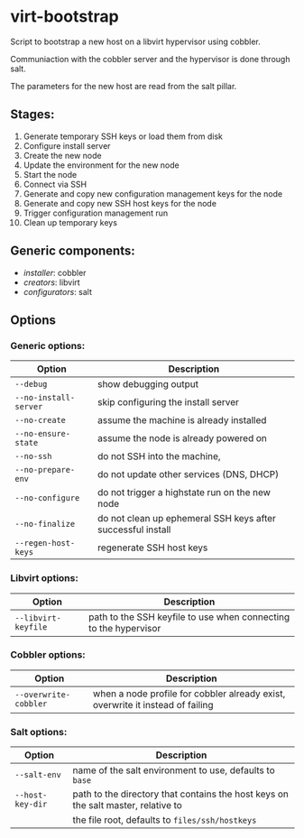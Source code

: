 # virt-bootstrap

Script to bootstrap a new host on a libvirt hypervisor using cobbler.

Communiaction with the cobbler server and the hypervisor is done through salt.

The parameters for the new host are read from the salt pillar.

## Stages:

1. Generate temporary SSH keys or load them from disk
2. Configure install server
3. Create the new node
4. Update the environment for the new node
5. Start the node
6. Connect via SSH
7. Generate and copy new configuration management keys for the node
9. Generate and copy new SSH host keys for the node
10. Trigger configuration management run
11. Clean up temporary keys

## Generic components:

- *installer*: cobbler
- *creators*: libvirt
- *configurators*: salt

## Options

### Generic options:

| Option               | Description                                                                      |
| -------------------- | -------------------------------------------------------------------------------- |
| `--debug`            | show debugging output                                                            |
| `--no-install-server`| skip configuring the install server                                              |
| `--no-create`        | assume the machine is already installed                                          |
| `--no-ensure-state`  | assume the node is already powered on                                            |
| `--no-ssh`           | do not SSH into the machine,                                                     |
| `--no-prepare-env`   | do not update other services (DNS, DHCP)                                         |
| `--no-configure`     | do not trigger a highstate run on the new node                                   |
| `--no-finalize`      | do not clean up ephemeral SSH keys after successful install                      |
| `--regen-host-keys`  | regenerate SSH host keys                                                         |

### Libvirt options:

| Option               | Description                                                                      |
| -------------------- | -------------------------------------------------------------------------------- |
| `--libvirt-keyfile`  | path to the SSH keyfile to use when connecting to the hypervisor                 |

### Cobbler options:

| Option               | Description                                                                       |
| -------------------- | --------------------------------------------------------------------------------- |
| `--overwrite-cobbler`| when a node profile for cobbler already exist, overwrite it instead of failing    |

### Salt options:

| Option               | Description                                                                       |
| -------------------- | --------------------------------------------------------------------------------- |
| `--salt-env`         | name of the salt environment to use, defaults to `base`                           |
| `--host-key-dir`     | path to the directory that contains the host keys on the salt master, relative to |
|                      | the file root, defaults to `files/ssh/hostkeys`                                   |
